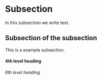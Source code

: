 Subsection
=============
In this subsection we write text.

Subsection  of the subsection
---------------------------------

This is a example subsection.

#### 4th level heading

###### 6th level heading
